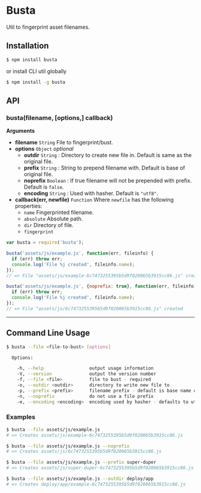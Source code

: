 Busta
=====

Util to fingerprint asset filenames.


Installation
------------

```bash
$ npm install busta
```

or install CLI util globally

```bash
$ npm install -g busta
```

API
---

### busta(filename, [options,] callback)

__Arguments__

- __filename__ ```String``` File to fingerprint/bust.
- __options__ ```Object``` *optional*
  - __outdir__ ```String```   : Directory to create new file in. Default is same as the original file.
  - __prefix__ ```String```   : String to prepend filename with. Default is base of original file.
  - __noprefix__ ```Boolean``` : If true filename will not be prepended with prefix. Default is ```false```.
  - __encoding__ ```String``` : Used with hasher. Default is ```"utf8"```.
- __callback(err, newfile)__ ```Function``` Where ```newfile``` has the following properties:
  - ```name``` Fingerprinted filename.
  - ```absolute``` Absolute path.
  - ```dir``` Directory of file.
  - ```fingerprint```

```js
var busta = require('busta');

busta('assets/js/example.js', function(err, fileinfo) {
  if (err) throw err;
  console.log('File %j created', fileinfo.name);
});
// => File "assets/js/example-6c7473255395b5d9f020065b3915cc86.js" created

busta('assets/js/example.js', {noprefix: true}, function(err, fileinfo) {
  if (err) throw err;
  console.log('File %j created', fileinfo.name);
});
// => File "assets/js/6c7473255395b5d9f020065b3915cc86.js" created
```

- - - - - - - - - - - - - - -

Command Line Usage
------------------

```bash
$ busta --file <file-to-bust> [options]

  Options:

    -h, --help                 output usage information
    -V, --version              output the version number
    -f, --file <file>          file to bust - required
    -o, --outdir <outdir>      directory to write new file to
    -p, --prefix <prefix>      filename prefix - default is base name of file
    -n, --noprefix             do not use a file prefix
    -e, --encoding <encoding>  encoding used by hasher - defaults to utf8
```

### Examples

```bash
$ busta --file assets/js/example.js
# => Creates assets/js/example-6c7473255395b5d9f020065b3915cc86.js

$ busta --file assets/js/example.js --noprefix
# => Creates assets/js/6c7473255395b5d9f020065b3915cc86.js

$ busta --file assets/js/example.js --prefix super-duper
# => Creates assets/js/super-duper-6c7473255395b5d9f020065b3915cc86.js

$ busta --file assets/js/example.js --outdir deploy/app
# => Creates deploy/app/example-6c7473255395b5d9f020065b3915cc86.js
```
